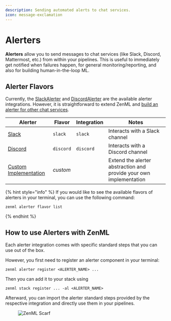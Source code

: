 ```yaml
---
description: Sending automated alerts to chat services.
icon: message-exclamation
---
```


# Alerters

**Alerters** allow you to send messages to chat services (like Slack, Discord, Mattermost, etc.) from within your
pipelines. This is useful to immediately get notified when failures happen, for general monitoring/reporting, and also
for building human-in-the-loop ML.

## Alerter Flavors

Currently, the [SlackAlerter](slack.md) and [DiscordAlerter](discord.md) are the available alerter integrations. However, it is straightforward to
extend ZenML and [build an alerter for other chat services](custom.md).

| Alerter                            | Flavor    | Integration | Notes                                                              |
|------------------------------------|-----------|-------------|--------------------------------------------------------------------|
| [Slack](slack.md)                  | `slack`   | `slack`     | Interacts with a Slack channel                                     |
| [Discord](discord.md)              | `discord` | `discord`   | Interacts with a Discord channel                                   |
| [Custom Implementation](custom.md) | _custom_  |             | Extend the alerter abstraction and provide your own implementation |

{% hint style="info" %}
If you would like to see the available flavors of alerters in your terminal, you can use the following command:

```shell
zenml alerter flavor list
```

{% endhint %}

## How to use Alerters with ZenML

Each alerter integration comes with specific standard steps that you can use out of the box.

However, you first need to register an alerter component in your terminal:

```shell
zenml alerter register <ALERTER_NAME> ...
```

Then you can add it to your stack using

```shell
zenml stack register ... -al <ALERTER_NAME>
```

Afterward, you can import the alerter standard steps provided by the respective integration and directly use them in
your pipelines.

<!-- For scarf -->
<figure><img alt="ZenML Scarf" referrerpolicy="no-referrer-when-downgrade" src="https://static.scarf.sh/a.png?x-pxid=f0b4f458-0a54-4fcd-aa95-d5ee424815bc" /></figure>
